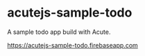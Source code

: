 # acutejs-sample-todo

A sample todo app build with Acute.

https://acutejs-sample-todo.firebaseapp.com

